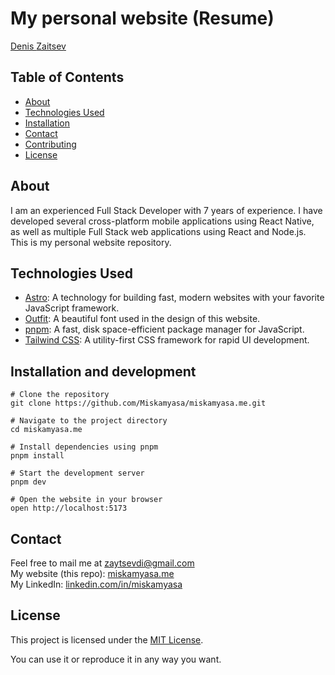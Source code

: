 # My personal website (Resume)

[Denis <MiskaMyasa> Zaitsev](https://miskamyasa.me/)

## Table of Contents

- [About](#about)
- [Technologies Used](#technologies-used)
- [Installation](#installation-and-development)
- [Contact](#contact)
- [Contributing](#contributing)
- [License](#license)

## About

I am an experienced Full Stack Developer with 7 years of experience. I have developed several cross-platform mobile applications using React Native, as well as multiple Full Stack web applications using React and Node.js. This is my personal website repository.

## Technologies Used

- [Astro](https://astro.build/): A technology for building fast, modern websites with your favorite JavaScript framework.
- [Outfit](https://github.com/Outfitio/Outfit-Fonts): A beautiful font used in the design of this website.
- [pnpm](https://pnpm.io/): A fast, disk space-efficient package manager for JavaScript.
- [Tailwind CSS](https://tailwindcss.com/): A utility-first CSS framework for rapid UI development.

## Installation and development

```shell
# Clone the repository
git clone https://github.com/Miskamyasa/miskamyasa.me.git

# Navigate to the project directory
cd miskamyasa.me

# Install dependencies using pnpm
pnpm install

# Start the development server
pnpm dev

# Open the website in your browser
open http://localhost:5173
```

## Contact

Feel free to mail me at [zaytsevdi@gmail.com](mailto:zaytsevdi@gmail.com)   
My website (this repo): [miskamyasa.me](https://miskamyasa.me/)   
My LinkedIn: [linkedin.com/in/miskamyasa](https://www.linkedin.com/in/miskamyasa/)   

## License

This project is licensed under the [MIT License](https://opensource.org/licenses/MIT).

You can use it or reproduce it in any way you want.

```

